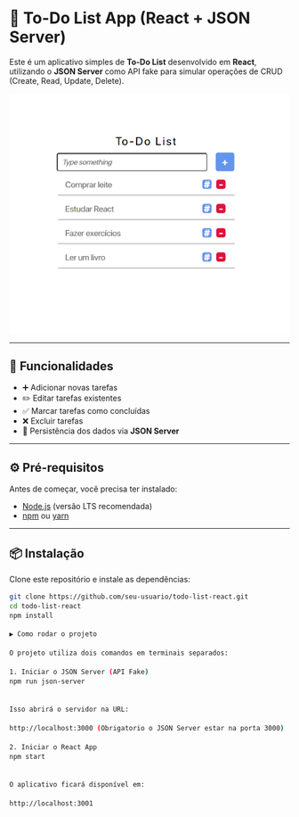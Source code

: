 # 📝 To-Do List App (React + JSON Server)

Este é um aplicativo simples de **To-Do List** desenvolvido em **React**, utilizando o **JSON Server** como API fake para simular operações de CRUD (Create, Read, Update, Delete).

<img src="https://github.com/edmarpires9/To-Do-List/blob/main/public/app-preview.png?raw=true" />

---

## 🚀 Funcionalidades
- ➕ Adicionar novas tarefas
- ✏️ Editar tarefas existentes
- ✅ Marcar tarefas como concluídas
- ❌ Excluir tarefas
- 🔄 Persistência dos dados via **JSON Server**

---

## ⚙️ Pré-requisitos
Antes de começar, você precisa ter instalado:
- [Node.js](https://nodejs.org/) (versão LTS recomendada)
- [npm](https://www.npmjs.com/) ou [yarn](https://yarnpkg.com/)

---

## 📦 Instalação
Clone este repositório e instale as dependências:

```bash
git clone https://github.com/seu-usuario/todo-list-react.git
cd todo-list-react
npm install

▶️ Como rodar o projeto

O projeto utiliza dois comandos em terminais separados:

1. Iniciar o JSON Server (API Fake)
npm run json-server


Isso abrirá o servidor na URL:

http://localhost:3000 (Obrigatorio o JSON Server estar na porta 3000)

2. Iniciar o React App
npm start


O aplicativo ficará disponível em:

http://localhost:3001
```
